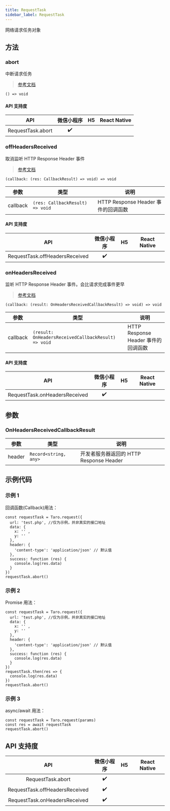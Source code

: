 ```yaml
---
title: RequestTask
sidebar_label: RequestTask
---
```


网络请求任务对象

## 方法

### abort

中断请求任务

> [参考文档](https://developers.weixin.qq.com/miniprogram/dev/api/network/request/RequestTask.abort.html)

```tsx
() => void
```

#### API 支持度

|        API        | 微信小程序 | H5 | React Native |
|:-----------------:|:-----:|:--:|:------------:|
| RequestTask.abort |  ✔️   |    |              |

### offHeadersReceived

取消监听 HTTP Response Header 事件

> [参考文档](https://developers.weixin.qq.com/miniprogram/dev/api/network/request/RequestTask.offHeadersReceived.html)

```tsx
(callback: (res: CallbackResult) => void) => void
```

<table>
  <thead>
    <tr>
      <th>参数</th>
      <th>类型</th>
      <th>说明</th>
    </tr>
  </thead>
  <tbody>
    <tr>
      <td>callback</td>
      <td><code>(res: CallbackResult) =&gt; void</code></td>
      <td>HTTP Response Header 事件的回调函数</td>
    </tr>
  </tbody>
</table>

#### API 支持度

|              API               | 微信小程序 | H5 | React Native |
|:------------------------------:|:-----:|:--:|:------------:|
| RequestTask.offHeadersReceived |  ✔️   |    |              |

### onHeadersReceived

监听 HTTP Response Header 事件。会比请求完成事件更早

> [参考文档](https://developers.weixin.qq.com/miniprogram/dev/api/network/request/RequestTask.onHeadersReceived.html)

```tsx
(callback: (result: OnHeadersReceivedCallbackResult) => void) => void
```

<table>
  <thead>
    <tr>
      <th>参数</th>
      <th>类型</th>
      <th>说明</th>
    </tr>
  </thead>
  <tbody>
    <tr>
      <td>callback</td>
      <td><code>(result: OnHeadersReceivedCallbackResult) =&gt; void</code></td>
      <td>HTTP Response Header 事件的回调函数</td>
    </tr>
  </tbody>
</table>

#### API 支持度

|              API              | 微信小程序 | H5 | React Native |
|:-----------------------------:|:-----:|:--:|:------------:|
| RequestTask.onHeadersReceived |  ✔️   |    |              |

## 参数

### OnHeadersReceivedCallbackResult

<table>
  <thead>
    <tr>
      <th>参数</th>
      <th>类型</th>
      <th>说明</th>
    </tr>
  </thead>
  <tbody>
    <tr>
      <td>header</td>
      <td><code>Record&lt;string, any&gt;</code></td>
      <td>开发者服务器返回的 HTTP Response Header</td>
    </tr>
  </tbody>
</table>

## 示例代码

### 示例 1

回调函数(Callback)用法：

```tsx
const requestTask = Taro.request({
  url: 'test.php', //仅为示例，并非真实的接口地址
  data: {
    x: '' ,
    y: ''
  },
  header: {
    'content-type': 'application/json' // 默认值
  },
  success: function (res) {
    console.log(res.data)
  }
})
requestTask.abort()
```

### 示例 2

Promise 用法：

```tsx
const requestTask = Taro.request({
  url: 'test.php', //仅为示例，并非真实的接口地址
  data: {
    x: '' ,
    y: ''
  },
  header: {
    'content-type': 'application/json' // 默认值
  },
  success: function (res) {
    console.log(res.data)
  }
})
requestTask.then(res => {
  console.log(res.data)
})
requestTask.abort()
```

### 示例 3

async/await 用法：

```tsx
const requestTask = Taro.request(params)
const res = await requestTask
requestTask.abort()
```

## API 支持度

|              API               | 微信小程序 | H5 | React Native |
|:------------------------------:|:-----:|:--:|:------------:|
|       RequestTask.abort        |  ✔️   |    |              |
| RequestTask.offHeadersReceived |  ✔️   |    |              |
| RequestTask.onHeadersReceived  |  ✔️   |    |              |
